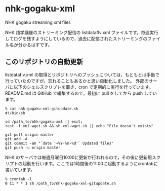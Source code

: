 # nhk-gogaku-xml
NHK gogaku streaming xml files

NHK 語学講座のストリーミング配信の listdataflv.xml ファイルです。毎週実行してログを残すようにしているので，過去に配信されたストリーミングのファイル名が分かるはずです。

## このリポジトリの自動更新
listdataflv.xml の取得とリポジトリへのプッシュについては，もともとは手動で行っていたのですが，忘れることもあるかと思い自動化しました。
外部のサーバに以下のシェルスクリプトを置き，cron で定期的に実行を行っています。
README.md は GitHub で編集するので，最初に pull をしてから push しています。
```
% cat nhk-gogaku-xml-gitupdate.sh
#!/bin/sh

cd /path_to/nhk-gogaku-xml || exit;
test -f xml-wget.sh && sh xml-wget.sh || echo "File doesn't exists"

git pull origin master
git add -A 
git commit -am "`date '+%Y-%m-%d'` Updated files"
git push -u origin master
```
NHK のサーバでは毎週月曜日10:00に更新が行われるので，その後に更新用スクリプトの起動を行います。ここでは1時間後の11:00に起動するようにcrontabに書いています。
```
% crontab -l
0 11 * * 1 sh /path_to/nhk-gogaku-xml-gitupdate.sh
```

